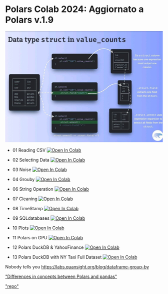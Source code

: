 # Polars Colab 2024: Aggiornato a Polars v.1.9

!['image'](Polars.jpg)

- 01 Reading CSV [![Open In Colab](https://colab.research.google.com/assets/colab-badge.svg)](https://colab.research.google.com/github/Frenz86/PolarsColab2024/blob/main/01_Reading_CSV.ipynb)

- 02 Selecting Data [![Open In Colab](https://colab.research.google.com/assets/colab-badge.svg)](https://colab.research.google.com/github/Frenz86/PolarsColab2024/blob/main/02_Selectingdata.ipynb)

- 03 Noise [![Open In Colab](https://colab.research.google.com/assets/colab-badge.svg)](https://colab.research.google.com/github/Frenz86/PolarsColab2024/blob/main/03_Noise.ipynb)

- 04 Grouby [![Open In Colab](https://colab.research.google.com/assets/colab-badge.svg)](https://colab.research.google.com/github/Frenz86/PolarsColab2024/blob/main/04_Groupby_aggregate.ipynb)

- 06 String Operation [![Open In Colab](https://colab.research.google.com/assets/colab-badge.svg)](https://colab.research.google.com/github/Frenz86/PolarsColab2024/blob/main/06_StringOperation_time.ipynb)

- 07 Cleaning [![Open In Colab](https://colab.research.google.com/assets/colab-badge.svg)](https://colab.research.google.com/github/Frenz86/PolarsColab2024/blob/main/07_Cleaning_messy_data.ipynb)

- 08 TimeStamp [![Open In Colab](https://colab.research.google.com/assets/colab-badge.svg)](https://colab.research.google.com/github/Frenz86/PolarsColab2024/blob/main/08_Timestamps.ipynb)

- 09 SQLdatabases [![Open In Colab](https://colab.research.google.com/assets/colab-badge.svg)](https://colab.research.google.com/github/Frenz86/PolarsColab2024/blob/main/09_SQLdatabases.ipynb)


- 10 Plots [![Open In Colab](https://colab.research.google.com/assets/colab-badge.svg)](https://colab.research.google.com/github/Frenz86/PolarsColab2024/blob/main/10_Plots.ipynb)

- 11 Polars on GPU [![Open In Colab](https://colab.research.google.com/assets/colab-badge.svg)](https://colab.research.google.com/github/Frenz86/PolarsColab2024/blob/main/11_Polars_gpu_engine_demo.ipynb)

- 12 Polars DuckDB & YahooFinance [![Open In Colab](https://colab.research.google.com/assets/colab-badge.svg)](https://colab.research.google.com/github/Frenz86/PolarsColab2024/blob/main/12_Polars_DuckDB_YahooFinance.ipynb)

- 13 Polars DuckDB with NY Taxi Full Dataset [![Open In Colab](https://colab.research.google.com/assets/colab-badge.svg)](https://colab.research.google.com/github/Frenz86/PolarsColab2024/blob/main/13_NY_Taxi_full_DuckDB_Polars.ipynb)


Nobody tells you https://labs.quansight.org/blog/dataframe-group-by

["Differences in concepts between Polars and pandas"](https://docs.pola.rs/user-guide/migration/pandas/)

["repo"](https://github.com/Frenz86/PolarsColab2024)

